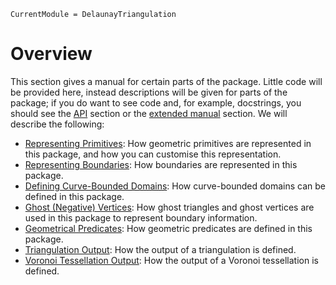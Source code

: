 ```@meta
CurrentModule = DelaunayTriangulation
```

# Overview 

This section gives a manual for certain parts of the package. Little code will be provided here, instead descriptions will be given for parts of the package; if you do want to see code and, for example, docstrings, you should see the [API](../api/overview.md) section or the [extended manual](../extended/overview.md) section. We will describe the following:

- [Representing Primitives](primitives.md): How geometric primitives are represented in this package, and how you can customise this representation.
- [Representing Boundaries](boundaries.md): How boundaries are represented in this package.
- [Defining Curve-Bounded Domains](curve_bounded.md): How curve-bounded domains can be defined in this package.
- [Ghost (Negative) Vertices](ghost_triangles.md): How ghost triangles and ghost vertices are used in this package to represent boundary information.
- [Geometrical Predicates](predicates.md): How geometric predicates are defined in this package.
- [Triangulation Output](triangulation_output.md): How the output of a triangulation is defined.
- [Voronoi Tessellation Output](voronoi_output.md): How the output of a Voronoi tessellation is defined.